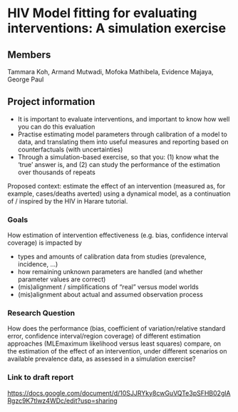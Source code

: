 # HIV Model fitting for evaluating interventions: A simulation exercise 

## Members
Tammara Koh, Armand Mutwadi, Mofoka Mathibela, Evidence Majaya, George Paul

## Project information
- It is important to evaluate interventions, and important to know how well you can do this evaluation
- Practise estimating model parameters through calibration of a model to data, and translating them into useful measures and reporting based on counterfactuals (with uncertainties)
- Through a simulation-based exercise, so that you: (1) know what the ‘true’ answer is, and (2) can study the performance of the estimation over thousands of repeats

Proposed context: estimate the effect of an intervention (measured as, for example, cases/deaths averted) using a dynamical model, as a continuation of / inspired by the HIV in Harare tutorial.

### Goals
How estimation of intervention effectiveness (e.g. bias, confidence interval coverage) is impacted by 
- types and amounts of calibration data from studies (prevalence, incidence, …) 
- how remaining unknown parameters are handled (and whether parameter values are correct)
- (mis)alignment / simplifications of “real” versus model worlds
- (mis)alignment about actual and assumed observation process

### Research Question
How does the performance (bias, coefficient of variation/relative standard error, confidence interval/region coverage) of different estimation approaches (MLEmaximum likelihood  versus least squares) compare, on the estimation of the effect of an intervention, under different scenarios on available prevalence data, as assessed in a simulation exercise?

### Link to draft report
 https://docs.google.com/document/d/10SJJRYky8cwGuVQTe3pSFHB02glARgzc9K7tlwz4WDc/edit?usp=sharing
 
 
 